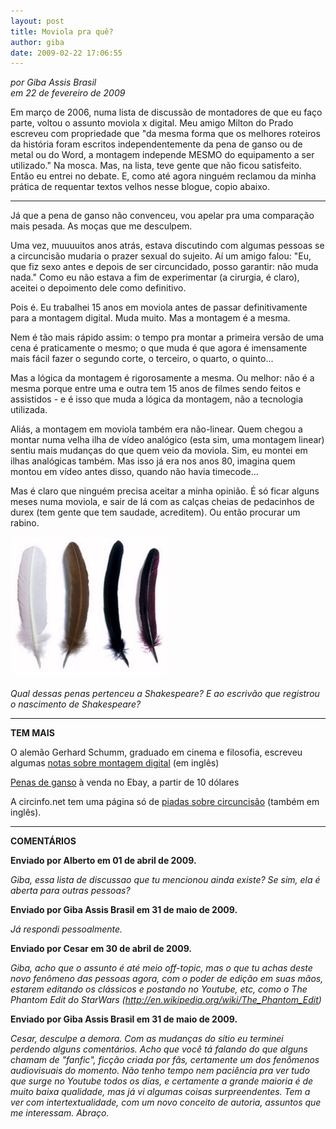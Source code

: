 ```yaml
---
layout: post
title: Moviola pra quê?
author: giba
date: 2009-02-22 17:06:55
---
```

*por Giba Assis Brasil*\
*em 22 de fevereiro de 2009*

Em março de 2006, numa lista de discussão de montadores de que eu faço parte, voltou o assunto moviola x digital. Meu amigo Milton do Prado escreveu com propriedade que "da mesma forma que os melhores roteiros da história foram escritos independentemente da pena de ganso ou de metal ou do Word, a montagem independe MESMO do equipamento a ser utilizado." Na mosca. Mas, na lista, teve gente que não ficou satisfeito. Então eu entrei no debate. E, como até agora ninguém reclamou da minha prática de requentar textos velhos nesse blogue, copio abaixo.

- - -

Já que a pena de ganso não convenceu, vou apelar pra uma comparação mais pesada. As moças que me desculpem.

Uma vez, muuuuitos anos atrás, estava discutindo com algumas pessoas se a circuncisão mudaria o prazer sexual do sujeito. Aí um amigo falou: "Eu, que fiz sexo antes e depois de ser circuncidado, posso garantir: não muda nada." Como eu não estava a fim de experimentar (a cirurgia, é claro), aceitei o depoimento dele como definitivo.

Pois é. Eu trabalhei 15 anos em moviola antes de passar definitivamente para a montagem digital. Muda muito. Mas a montagem é a mesma.

Nem é tão mais rápido assim: o tempo pra montar a primeira versão de uma cena é praticamente o mesmo; o que muda é que agora é imensamente mais fácil fazer o segundo corte, o terceiro, o quarto, o quinto...

Mas a lógica da montagem é rigorosamente a mesma. Ou melhor: não é a mesma porque entre uma e outra tem 15 anos de filmes sendo feitos e assistidos - e é isso que muda a lógica da montagem, não a tecnologia utilizada.

Aliás, a montagem em moviola também era não-linear. Quem chegou a montar numa velha ilha de vídeo analógico (esta sim, uma montagem linear) sentiu mais mudanças do que quem veio da moviola. Sim, eu montei em ilhas analógicas também. Mas isso já era nos anos 80, imagina quem montou em vídeo antes disso, quando não havia timecode...

Mas é claro que ninguém precisa aceitar a minha opinião. É só ficar alguns meses numa moviola, e sair de lá com as calças cheias de pedacinhos de durex (tem gente que tem saudade, acreditem). Ou então procurar um rabino.

![](/uploads/penas.jpg)

*Qual dessas penas pertenceu a Shakespeare? E ao escrivão que registrou o nascimento de Shakespeare?*

- - -

**TEM MAIS**

O alemão Gerhard Schumm, graduado em cinema e filosofia, escreveu algumas [notas sobre montagem digital](http://keyframe.org/txt/notes/) (em inglês)

[Penas de ganso](http://stores.ebay.com/Vintage-Feathers-and-More_Vintage-Feather-Quills_Vintage-Goose-Quills_W0QQcolZ4QQdirZ1QQfsubZ1047069QQftidZ2QQtZkm) à venda no Ebay, a partir de 10 dólares

A circinfo.net tem uma página só de [piadas sobre circuncisão](http://www.circinfo.net/circumcision_humor.html) (também em inglês).

- - -

**COMENTÁRIOS**

**Enviado por Alberto em 01 de abril de 2009.**

*Giba, essa lista de discussao que tu mencionou ainda existe? Se sim, ela é aberta para outras pessoas?*

**Enviado por Giba Assis Brasil em 31 de maio de 2009.**

*Já respondi pessoalmente.*

**Enviado por Cesar em 30 de abril de 2009.**

*Giba, acho que o assunto é até meio off-topic, mas o que tu achas deste novo fenômeno das pessoas agora, com o poder de edição em suas mãos, estarem editando os clássicos e postando no Youtube, etc, como o The Phantom Edit do StarWars (http://en.wikipedia.org/wiki/The_Phantom_Edit)*

**Enviado por Giba Assis Brasil em 31 de maio de 2009.**

*Cesar, desculpe a demora. Com as mudanças do sítio eu terminei perdendo alguns comentários. Acho que você tá falando do que alguns chamam de "fanfic", ficção criada por fãs, certamente um dos fenômenos audiovisuais do momento. Não tenho tempo nem paciência pra ver tudo que surge no Youtube todos os dias, e certamente a grande maioria é de muito baixa qualidade, mas já vi algumas coisas surpreendentes. Tem a ver com intertextualidade, com um novo conceito de autoria, assuntos que me interessam. Abraço.*